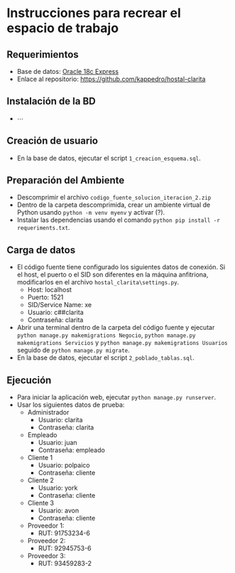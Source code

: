 # Instrucciones para recrear el espacio de trabajo

## Requerimientos

* Base de datos: [Oracle 18c Express](https://www.oracle.com/database/technologies/xe-downloads.html)
* Enlace al repositorio: https://github.com/kappedro/hostal-clarita


## Instalación de la BD

* ⋯


## Creación de usuario

* En la base de datos, ejecutar el script `1_creacion_esquema.sql`.


## Preparación del Ambiente

* Descomprimir el archivo `codigo_fuente_solucion_iteracion_2.zip`
* Dentro de la carpeta descomprimida, crear un ambiente virtual de Python usando `python -m venv myenv` y activar (?).
* Instalar las dependencias usando el comando `python pip install -r requeriments.txt`.


## Carga de datos

* El código fuente tiene configurado los siguientes datos de conexión. Si el host, el puerto o el SID son diferentes en la máquina anfitriona, modificarlos en el archivo `hostal_clarita\settings.py`. 
    * Host: localhost
    * Puerto: 1521
    * SID/Service Name: xe
    * Usuario: c##clarita
    * Contraseña: clarita
* Abrir una terminal dentro de la carpeta del código fuente y ejecutar `python manage.py makemigrations Negocio`, `python manage.py makemigrations Servicios` y `python manage.py makemigrations Usuarios` seguido de `python manage.py migrate`.
* En la base de datos, ejecutar el script `2_poblado_tablas.sql`.

## Ejecución
* Para iniciar la aplicación web, ejecutar `python manage.py runserver`.
* Usar los siguientes datos de prueba:
    * Administrador
        * Usuario: clarita
        * Contraseña: clarita
    * Empleado
        * Usuario: juan
        * Contraseña: empleado
    * Cliente 1
        * Usuario: polpaico
        * Contraseña: cliente
    * Cliente 2
        * Usuario: york
        * Contraseña: cliente
    * Cliente 3
        * Usuario: avon
        * Contraseña: cliente
    * Proveedor 1:
        * RUT: 91753234-6
    * Proveedor 2:
        * RUT: 92945753-6
    * Proveedor 3:
        * RUT: 93459283-2


